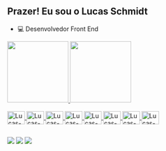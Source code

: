 ## Prazer! Eu sou o Lucas Schmidt
- 💻 Desenvolvedor Front End 

<div>
  <a href="https://github.com/LucasSchmidt2021">
  <img height="140em" src="https://github-readme-stats.vercel.app/api?username=LucasSchmidt2021&show_icons=true&theme=cobalt&include_all_commits=true&count_private=true&hide_border=true"/>
  <img height="140em" src="https://github-readme-stats.vercel.app/api/top-langs/?username=LucasSchmidt2021&layout=compact&langs_count=7&theme=cobalt&hide_border=true"/>
</div>

<div><br>
    <img align="center" alt="Lucas-Js" height="30" width="40" src="https://img.shields.io/badge/JavaScript-F7DF1E?style=for-the-badge&logo=javascript&logoColor=black">
    <img align="center" alt="Lucas-HTML" height="30" width="40" src="https://img.shields.io/badge/HTML5-E34F26?style=for-the-badge&logo=html5&logoColor=white">
    <img align="center" alt="Lucas-CSS" height="30" width="40" src="https://img.shields.io/badge/CSS3-1572B6?style=for-the-badge&logo=css3&logoColor=white">
    <img align="center" alt="Lucas-Python" height="30" width="40" src="https://img.shields.io/badge/Python-3776AB?style=for-the-badge&logo=python&logoColor=white">
    <img align="center" alt="Lucas-jQuery" height="30" width="40" src="https://img.shields.io/badge/jQuery-0769AD?style=for-the-badge&logo=jquery&logoColor=white">
    <img align="center" alt="Lucas-PHP" height="30" width="40" src="https://img.shields.io/badge/PHP-777BB4?style=for-the-badge&logo=php&logoColor=white">
    <img align="center" alt="Lucas-MySQL" height="30" width="40" src="https://img.shields.io/badge/MySQL-00000F?style=for-the-badge&logo=mysql&logoColor=white">
    <img align="center" alt="Lucas-MB" height="30" width="40" src="https://img.shields.io/badge/MongoDB-4EA94B?style=for-the-badge&logo=mongodb&logoColor=white">
 </div>

##
 
<div> 
  <a href="https://www.instagram.com/lucas._schmidt/" target="_blank"><img src="https://img.shields.io/badge/-Instagram-%23E4405F?style=for-the-badge&logo=instagram&logoColor=white" target="_blank"></a>
  <a href = "mailto:lucascostaschmidt@gmail.com"><img src="https://img.shields.io/badge/-Gmail-%23333?style=for-the-badge&logo=gmail&logoColor=white" target="_blank"></a>
  <a href="https://www.linkedin.com/in/lucas-iury-costa-schmidt-0635b21ba/" target="_blank"><img src="https://img.shields.io/badge/-LinkedIn-%230077B5?style=for-the-badge&logo=linkedin&logoColor=white" target="_blank"></a 
</div>
